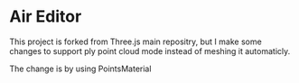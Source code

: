 # Air Editor

This project is forked from Three.js main repositry, but I make some changes to support ply point cloud mode instead of meshing it automaticly. 

The change is by using PointsMaterial


